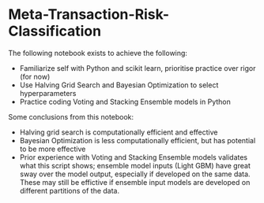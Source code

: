 # Meta-Transaction-Risk-Classification
The following notebook exists to achieve the following:
- Familiarize self with Python and scikit learn, prioritise practice over rigor (for now)
- Use Halving Grid Search and Bayesian Optimization to select hyperparameters
- Practice coding Voting and Stacking Ensemble models in Python

Some conclusions from this notebook:
- Halving grid search is computationally efficient and effective
- Bayesian Optimization is less computationally efficient, but has potential to be more effective
- Prior experience with Voting and Stacking Ensemble models validates what this script shows;
  ensemble model inputs (Light GBM) have great sway over the model output, especially if developed on the same data.
  These may still be effictive if ensemble input models are developed on different partitions of the data. 
